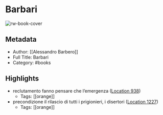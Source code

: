 # Barbari

![rw-book-cover](https://m.media-amazon.com/images/I/91EpG9c83-L._SY160.jpg)

## Metadata
- Author: [[Alessandro Barbero]]
- Full Title: Barbari
- Category: #books

## Highlights
- reclutamento fanno pensare che l’emergenza ([Location 938](https://readwise.io/to_kindle?action=open&asin=B008N0CR2S&location=938))
    - Tags: [[orange]] 
- precondizione il rilascio di tutti i prigionieri, i disertori ([Location 1227](https://readwise.io/to_kindle?action=open&asin=B008N0CR2S&location=1227))
    - Tags: [[orange]] 
